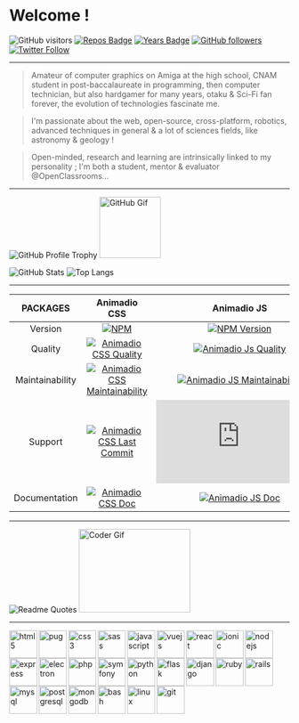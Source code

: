# Welcome !

![GitHub visitors](https://visitor-badge.laobi.icu/badge?page_id=philippebeck.philippebeck)
[![Repos Badge](https://badges.pufler.dev/repos/philippebeck)](https://github.com/philippebeck?tab=repositories)
[![Years Badge](https://badges.pufler.dev/years/philippebeck)](https://github.com/philippebeck)
[![GitHub followers](https://img.shields.io/github/followers/philippebeck?label=GitHub+followers)](https://github.com/philippebeck)
[![Twitter Follow](https://badgen.net/twitter/follow/philippepjbeck?label=Twitter+followers)](https://twitter.com/philippepjbeck)

---

> Amateur of computer graphics on Amiga at the high school, CNAM student in post-baccalaureate in programming, then computer technician, but also hardgamer for many years, otaku & Sci-Fi fan forever, the evolution of technologies fascinate me.

> I'm passionate about the web, open-source, cross-platform, robotics, advanced techniques in general & a lot of sciences fields, like astronomy & geology !

> Open-minded, research and learning are intrinsically linked to my personality ; I'm both a student, mentor & evaluator @OpenClassrooms...

---

![GitHub Profile Trophy](https://github-profile-trophy.vercel.app/?username=philippebeck&theme=onedark)
<img alt="GitHub Gif" height="110px" src="https://media.giphy.com/media/du3J3cXyzhj75IOgvA/giphy.gif">

![GitHub Stats](https://github-readme-stats.vercel.app/api?username=philippebeck&theme=midnight-purple&show_icons=true)
![Top Langs](https://github-readme-stats.vercel.app/api/top-langs/?username=philippebeck&layout=compact&theme=midnight-purple)

---

| PACKAGES  |Animadio CSS|Animadio JS|Pam PHP|
| :----: | :----: | :----: | :----: |
|Version |[![NPM](https://img.shields.io/npm/v/animadio.svg)](https://www.npmjs.com/package/animadio)|[![NPM Version](https://img.shields.io/npm/v/animadio.js.svg)](https://www.npmjs.com/package/animadio.js)|[![Packagist](https://img.shields.io/packagist/v/devsagency/pam.svg)](https://packagist.org/packages/devsagency/pam)|
|Quality|[![Animadio CSS Quality](https://app.codacy.com/project/badge/Grade/299d541b73494c259debb80a0b25b9cc)](https://www.codacy.com/gh/animadio/animadio/dashboard)|[![Animadio Js Quality](https://app.codacy.com/project/badge/Grade/aa32d2ebd62148c0ba590c4132531119)](https://www.codacy.com/gh/animadio/animadio.js/dashboard)|[![Pam Quality](https://app.codacy.com/project/badge/Grade/d23a35cde327458388799fddea39fc96)](https://www.codacy.com/gh/devsagency/pam/dashboard)|
|Maintainability|[![Animadio CSS Maintainability](https://api.codeclimate.com/v1/badges/ad3b450099d132b4d98d/maintainability)](https://codeclimate.com/github/animadio/animadio/maintainability)|[![Animadio JS Maintainability](https://api.codeclimate.com/v1/badges/8338ea61deda5a6218db/maintainability)](https://codeclimate.com/github/animadio/animadio.js/maintainability)|[![Pam Maintainability](https://api.codeclimate.com/v1/badges/72ab5ccaf9a8278df405/maintainability)](https://codeclimate.com/github/devsagency/pam/maintainability)|
|Support|[![Animadio CSS Last Commit](https://badgen.net/github/last-commit/animadio/animadio)](https://github.com/animadio/animadio/commits/master)|[![Animadio JS Last Commit](https://badgen.net/github/last-commit/animadio/animadio.js)](https://github.com/animadio/animadio.js/commits/master)|[![Pam Last Commit](https://badgen.net/github/last-commit/philippebeck/pam)](https://github.com/philippebeck/pam/commits/master)|
|Documentation|[![Animadio CSS Doc](https://img.shields.io/website-up-down-green-red/https/animadio.org.svg?label=animadio.org)](https://animadio.org)|[![Animadio JS Doc](https://img.shields.io/website-up-down-green-red/https/animadio.org.svg?label=animadio.org)](https://animadio.org)|[![Pam Doc](https://img.shields.io/website-up-down-green-red/https/pam.devsagency.net.svg?label=pam.devsagency.net)](https://pam.devsagency.net)|

---

![Readme Quotes](https://quotes-github-readme.vercel.app/api?type=horizontal)
<img src="https://media.giphy.com/media/SWoSkN6DxTszqIKEqv/giphy.gif" alt="Coder Gif" width="200" height="150">

---

<img align="left" src="https://devicons.github.io/devicon/devicon.git/icons/html5/html5-original-wordmark.svg" alt="html5" width="50" height="50">
<img align="left" src="https://cdn.worldvectorlogo.com/logos/pug.svg" alt="pug" width="50" height="50">
<img align="left" src="https://devicons.github.io/devicon/devicon.git/icons/css3/css3-original-wordmark.svg" alt="css3" width="50" height="50">
<img align="left" src="https://devicons.github.io/devicon/devicon.git/icons/sass/sass-original.svg" alt="sass" width="50" height="50">
<img align="left" src="https://devicons.github.io/devicon/devicon.git/icons/javascript/javascript-original.svg" alt="javascript" width="50" height="50">
<img align="left" src="https://devicons.github.io/devicon/devicon.git/icons/vuejs/vuejs-original-wordmark.svg" alt="vuejs" width="50" height="50">
<img align="left" src="https://devicons.github.io/devicon/devicon.git/icons/react/react-original-wordmark.svg" alt="react" width="50" height="50">
<img align="left" src="https://upload.wikimedia.org/wikipedia/commons/d/d1/Ionic_Logo.svg" alt="ionic" width="50" height="50">
<img align="left" src="https://devicons.github.io/devicon/devicon.git/icons/nodejs/nodejs-original-wordmark.svg" alt="nodejs" width="50" height="50">
<img align="left" src="https://devicons.github.io/devicon/devicon.git/icons/express/express-original-wordmark.svg" alt="express" width="50" height="50">
<img align="left" src="https://devicons.github.io/devicon/devicon.git/icons/electron/electron-original.svg" alt="electron" width="50" height="50">
<img align="left" src="https://devicons.github.io/devicon/devicon.git/icons/php/php-original.svg" alt="php" width="50" height="50">
<img align="left" src="https://symfony.com/logos/symfony_black_03.svg" alt="symfony" width="50" height="50">
<img align="left" src="https://devicons.github.io/devicon/devicon.git/icons/python/python-original.svg" alt="python" width="50" height="50">
<img align="left" src="https://www.vectorlogo.zone/logos/pocoo_flask/pocoo_flask-icon.svg" alt="flask" width="50" height="50">
<img align="left" src="https://devicons.github.io/devicon/devicon.git/icons/django/django-original.svg" alt="django" width="50" height="50">
<img align="left" src="https://devicons.github.io/devicon/devicon.git/icons/ruby/ruby-original-wordmark.svg" alt="ruby" width="50" height="50">
<img align="left" src="https://devicons.github.io/devicon/devicon.git/icons/rails/rails-original-wordmark.svg" alt="rails" width="50" height="50">
<img align="left" src="https://devicons.github.io/devicon/devicon.git/icons/mysql/mysql-original-wordmark.svg" alt="mysql" width="50" height="50">
<img align="left" src="https://devicons.github.io/devicon/devicon.git/icons/postgresql/postgresql-original-wordmark.svg" alt="postgresql" width="50" height="50">
<img align="left" src="https://devicons.github.io/devicon/devicon.git/icons/mongodb/mongodb-original-wordmark.svg" alt="mongodb" width="50" height="50">
<img align="left" src="https://www.vectorlogo.zone/logos/gnu_bash/gnu_bash-icon.svg" alt="bash" width="50" height="50">
<img align="left" src="https://devicons.github.io/devicon/devicon.git/icons/linux/linux-original.svg" alt="linux" width="50" height="50">
<img align="left" src="https://www.vectorlogo.zone/logos/git-scm/git-scm-icon.svg" alt="git" width="50" height="50">
